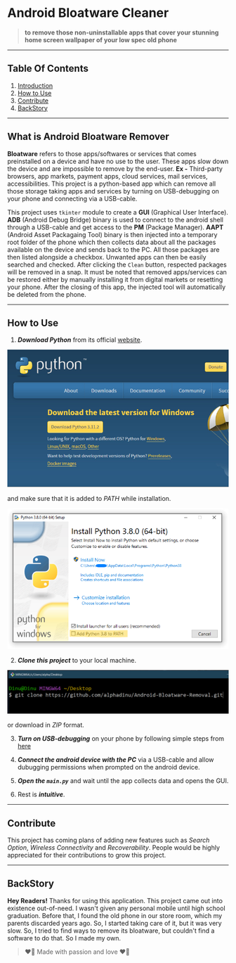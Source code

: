 # Android Bloatware Cleaner

> **to remove those non-uninstallable apps that cover your stunning home screen wallpaper of your low spec old phone**

- - -

## Table Of Contents

1. [Introduction](#what-is-android-bloatware-remover)
2. [How to Use](#how-to-use)
3. [Contribute](#contribute)
4. [BackStory](#backstory)
- - -

## What is Android Bloatware Remover

**Bloatware** refers to those apps/softwares or services that comes preinstalled on a device and have no use to the user. These apps slow down the device and are impossible to remove by the end-user. **Ex -** Third-party browsers, app markets, payment apps, cloud services, mail services, accessibilities. This project is a python-based app which can remove all those storage taking apps and services by turning on USB-debugging on your phone and connecting via a USB-cable.

This project uses `tkinter` module to create a **GUI** (Graphical User Interface). **ADB** (Android Debug Bridge) binary is used to connect to the android shell through a USB-cable and get access to the **PM** (Package Manager). **AAPT** (Android Asset Packagaing Tool) binary is then injected into a temporary root folder of the phone which then collects data about all the packages available on the device and sends back to the PC. All those packages are then listed alongside a checkbox. Unwanted apps can then be easily searched and checked. After clicking the `Clean` button, respected packages will be removed in a snap. It must be noted that removed apps/services can be restored either by manually installing it from digital markets or resetting your phone. After the closing of this app, the injected tool will automatically be deleted from the phone.

- - -

## How to Use

1. ***Download Python*** from its official [website](https://www.python.org/downloads/).

![Download Page of Python](./res/images/python-website.png)

and make sure that it is added to *PATH* while installation.

![Installer of Python](./res/images/python-installer.png)

2. ***Clone this project*** to your local machine.

![Clone Command](./res/images/clone-command.png)

or download in *ZIP* format.

3. ***Turn on USB-debugging*** on your phone by following simple steps from [here](https://developer.android.com/studio/debug/dev-options)

4. ***Connect the android device with the PC*** via a USB-cable and allow dubugging permissions when prompted on the android device.

5. ***Open the `main.py`*** and wait until the app collects data and opens the GUI.

6. Rest is ***intuitive***.

--------------------------------------

## Contribute

This project has coming plans of adding new features such as *Search Option*, *Wireless Connectivity* and *Recoverability*. People would be highly appreciated for their contributions to grow this project.

----------------------------------------

## BackStory

**Hey Readers!** Thanks for using this application. This project came out into existence out-of-need. I wasn't given any personal mobile until high school graduation. Before that, I found the old phone in our store room, which my parents discarded years ago.
So, I started taking care of it, but it was very slow. So, I tried to find ways to remove its bloatware, but couldn't find a software to do that. So I made my own.

> ❤️‍🔥 Made with passion and love ❤️‍🔥